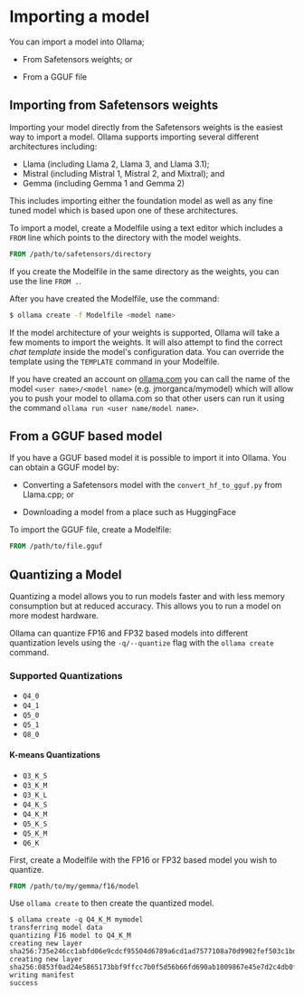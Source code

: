 
# Importing a model

You can import a model into Ollama;

  * From Safetensors weights; or

  * From a GGUF file

## Importing from Safetensors weights

Importing your model directly from the Safetensors weights is the easiest way to
import a model. Ollama supports importing several different architectures including:

  * Llama (including Llama 2, Llama 3, and Llama 3.1);
  * Mistral (including Mistral 1, Mistral 2, and Mixtral); and
  * Gemma (including Gemma 1 and Gemma 2)

This includes importing either the foundation model as well as any fine tuned model which
is based upon one of these architectures.

To import a model, create a Modelfile using a text editor which includes a `FROM`
line which points to the directory with the model weights.

```dockerfile
FROM /path/to/safetensors/directory
```

If you create the Modelfile in the same directory as the weights, you can use the line `FROM .`.

After you have created the Modelfile, use the command:

```bash
$ ollama create -f Modelfile <model name>
```

If the model architecture of your weights is supported, Ollama will take a few
moments to import the weights. It will also attempt to find the correct _chat template_
inside the model's configuration data. You can override the template using the `TEMPLATE`
command in your Modelfile.

If you have created an account on [ollama.com](https://ollama.com) you can call
the name of the model `<user name>/<model name>` (e.g. jmorganca/mymodel) which will allow
you to push your model to ollama.com so that other users can run it using the command
`ollama run <user name/model name>`.

## From a GGUF based model

If you have a GGUF based model it is possible to import it into Ollama. You can obtain
a GGUF model by:

  * Converting a Safetensors model with the `convert_hf_to_gguf.py` from Llama.cpp; or

  * Downloading a model from a place such as HuggingFace

To import the GGUF file, create a Modelfile:

```dockerfile
FROM /path/to/file.gguf
```

## Quantizing a Model

Quantizing a model allows you to run models faster and with less memory consumption but at
reduced accuracy. This allows you to run a model on more modest hardware.

Ollama can quantize FP16 and FP32 based models into different quantization levels using
the `-q/--quantize` flag with the `ollama create` command.

### Supported Quantizations

- `Q4_0`
- `Q4_1`
- `Q5_0`
- `Q5_1`
- `Q8_0`

#### K-means Quantizations

- `Q3_K_S`
- `Q3_K_M`
- `Q3_K_L`
- `Q4_K_S`
- `Q4_K_M`
- `Q5_K_S`
- `Q5_K_M`
- `Q6_K`

First, create a Modelfile with the FP16 or FP32 based model you wish to quantize.

```dockerfile
FROM /path/to/my/gemma/f16/model
```

Use `ollama create` to then create the quantized model.

```shell
$ ollama create -q Q4_K_M mymodel
transferring model data
quantizing F16 model to Q4_K_M
creating new layer sha256:735e246cc1abfd06e9cdcf95504d6789a6cd1ad7577108a70d9902fef503c1bd
creating new layer sha256:0853f0ad24e5865173bbf9ffcc7b0f5d56b66fd690ab1009867e45e7d2c4db0f
writing manifest
success
```

